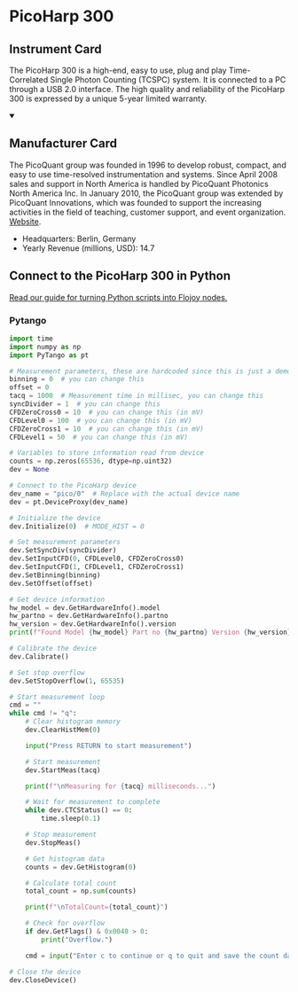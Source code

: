 
# PicoHarp 300

## Instrument Card

The PicoHarp 300 is a high-end, easy to use, plug and play Time-Correlated Single Photon Counting (TCSPC) system. It is connected to a PC through a USB 2.0 interface. The high quality and reliability of the PicoHarp 300 is expressed by a unique 5-year limited warranty.

<details open>
<summary><h2>Manufacturer Card</h2></summary>
The PicoQuant group was founded in 1996 to develop robust, compact, and easy to use time-resolved instrumentation and systems. Since April 2008 sales and support in North America is handled by PicoQuant Photonics North America Inc. In January 2010, the PicoQuant group was extended by PicoQuant Innovations, which was founded to support the increasing activities in the field of teaching, customer support, and event organization. <a href=https://www.picoquant.com/>Website</a>.
<br>
<ul>
  <li>Headquarters: Berlin, Germany</li>
  <li>Yearly Revenue (millions, USD): 14.7</li>
</ul>
</details>

## Connect to the PicoHarp 300 in Python

[Read our guide for turning Python scripts into Flojoy nodes.](https://docs.flojoy.ai/custom-nodes/creating-custom-node/)


### Pytango

```python
import time
import numpy as np
import PyTango as pt

# Measurement parameters, these are hardcoded since this is just a demo
binning = 0  # you can change this
offset = 0
tacq = 1000  # Measurement time in millisec, you can change this
syncDivider = 1  # you can change this
CFDZeroCross0 = 10  # you can change this (in mV)
CFDLevel0 = 100  # you can change this (in mV)
CFDZeroCross1 = 10  # you can change this (in mV)
CFDLevel1 = 50  # you can change this (in mV)

# Variables to store information read from device
counts = np.zeros(65536, dtype=np.uint32)
dev = None

# Connect to the PicoHarp device
dev_name = "pico/0"  # Replace with the actual device name
dev = pt.DeviceProxy(dev_name)

# Initialize the device
dev.Initialize(0)  # MODE_HIST = 0

# Set measurement parameters
dev.SetSyncDiv(syncDivider)
dev.SetInputCFD(0, CFDLevel0, CFDZeroCross0)
dev.SetInputCFD(1, CFDLevel1, CFDZeroCross1)
dev.SetBinning(binning)
dev.SetOffset(offset)

# Get device information
hw_model = dev.GetHardwareInfo().model
hw_partno = dev.GetHardwareInfo().partno
hw_version = dev.GetHardwareInfo().version
print(f"Found Model {hw_model} Part no {hw_partno} Version {hw_version}")

# Calibrate the device
dev.Calibrate()

# Set stop overflow
dev.SetStopOverflow(1, 65535)

# Start measurement loop
cmd = ""
while cmd != "q":
    # Clear histogram memory
    dev.ClearHistMem(0)

    input("Press RETURN to start measurement")

    # Start measurement
    dev.StartMeas(tacq)

    print(f"\nMeasuring for {tacq} milliseconds...")

    # Wait for measurement to complete
    while dev.CTCStatus() == 0:
        time.sleep(0.1)

    # Stop measurement
    dev.StopMeas()

    # Get histogram data
    counts = dev.GetHistogram(0)

    # Calculate total count
    total_count = np.sum(counts)

    print(f"\nTotalCount={total_count}")

    # Check for overflow
    if dev.GetFlags() & 0x0040 > 0:
        print("Overflow.")

    cmd = input("Enter c to continue or q to quit and save the count data.")

# Close the device
dev.CloseDevice()
```

